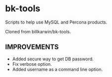 bk-tools
========

Scripts to help use MySQL and Percona products.

Cloned from billkarwin/bk-tools.

IMPROVEMENTS
-----

- Added secure way to get DB password.
- Fix verbose option.
- Added username as a command line option.
